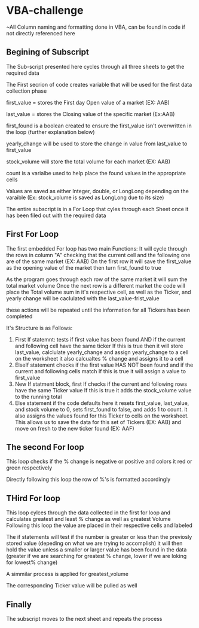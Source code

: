 # VBA-challenge

~All Column naming and formatting done in VBA, can be found in code if not directly referenced here

Begining of Subscript
------------------------
The Sub-script presented here cycles through all three sheets to get the required data

The First secrion of code creates variable that will be used for the first data collection phase

first_value = stores the First day Open value of a market (EX: AAB)

last_value = stores the Closing value of the specific market (Ex:AAB)

first_found is a boolean created to ensure the first_value isn't overwritten in the loop (further explanation below)


yearly_change will be used to store the change in value from last_value to first_value

stock_volume will store the total volume for each market (EX: AAB)


count is a varialbe used to help place the found values in the appropriate cells

Values are saved as either Integer, double, or LongLong depending on the varaible (Ex: stock_volume is saved as LongLong due to its size)

The entire subscript is in a For Loop that cyles through each Sheet once it has been filed out with the required data


First For Loop
---------------
The first embedded For loop has two main Functions:
  It will cycle through the rows in column "A" checking that the current cell and the following one are of the same market (EX: AAB)
  On the first row it will save the first_value as the opening value of the market then turn first_found to true
  
  As the program goes through each row of the same market it will sum the total market volume 
  Once the next row is a different market the code will place the Total volume sum in it's respective cell, as well as the Ticker, and yearly change will be caclulated with the last_value-frist_value
  
 these actions will be repeated until the information for all Tickers has been completed 
 
 
 It's Structure is as Follows:
  1. First If statemnt: tests if first value has been found AND if the current and following cell have the same ticker
      If this is true then it will store last_value, calclulate yearly_change and assign yearly_change to a cell on the worksheet
      it also calcualtes % change and assigns it to a cell
  2. ElseIf statement checks if the first value HAS NOT been found and if the current and following cells match
       If this is true it will assign a value to first_value 
  3. New If statment block, first If checks if the current and following rows have the same Ticker value
        If this is true it adds the stock_volume value to the running total
  4. Else statement 
      if the code defaults here it resets first_value, last_value, and stock volume to 0, sets first_found to false, and adds 1 to count. it also assigns the values found for this Ticker to cells on the worksheet. This allows us to save the data for this set of Tickers (EX: AAB) and move on fresh to the new ticker found (EX: AAF)


The second For loop 
-------------------
This loop checks if the % change is negative or positive and colors it red or green respectively

Directly following this loop the row of %'s is formatted accordingly


THird For loop
-----------------
This loop cylces through the data collected in the first for loop and calculates greatest and least % change as well as greatest Volume
Following this loop the value are placed in their respective cells and labeled

The if statements will test if the number is greater or less than the previosly stored value (depeding on what we are trying to accomplish)
it will then hold the value unless a smaller or larger value has been found in the data (greater if we are searching for greatest % change, lower if we are loking for lowest% change)

A simmilar process is applied for greatest_volume

The corresponding Ticker value will be pulled as well


Finally
---------

The subscript moves to the next sheet and repeats the process
